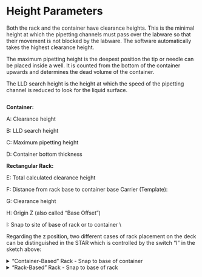 # Height Parameters

Both the rack and the container have clearance heights. This is the minimal height at which the pipetting channels must pass over the labware so that their movement is not blocked by the labware. The software automatically takes the highest clearance height.&#x20;

The maximum pipetting height is the deepest position the tip or needle can be placed inside a well. It is counted from the bottom of the container upwards and determines the dead volume of the container.&#x20;

The LLD search height is the height at which the speed of the pipetting channel is reduced to look for the liquid surface.&#x20;

<figure><img src="../../../.gitbook/manual-images/assets/image (213).png" alt=""><figcaption></figcaption></figure>

**Container:**

A: Clearance height&#x20;

B: LLD search height&#x20;

C: Maximum pipetting height&#x20;

D: Container bottom thickness&#x20;



**Rectangular Rack:**

E: Total calculated clearance height&#x20;

F: Distance from rack base to container base Carrier (Template):

G: Clearance height&#x20;

H: Origin Z (also called “Base Offset”)&#x20;

I: Snap to site of base of rack or to container \


Regarding the z position, two different cases of rack placement on the deck can be distinguished in the STAR which is controlled by the switch “I” in the sketch above:&#x20;

<details>

<summary>“Container-Based” Rack - Snap to base of container </summary>

A “Container-Based” Rack is placed with the container bottom directly on the carrier (e.g. the microplates on a plate carrier):

<img src="../../../.gitbook/manual-images/assets/image (214).png" alt="" data-size="original">

The reference position Z0 is the lowest position in the well. Here, the reference height is calculated from

Z0 = Zdeck + Zcarrier + Zthick ,

Zdeck is fixed at 100mm,

Zthick (D) is defined in the container labware,

Zcarrier (H) is defined in the carrier template definition.

A "Rack-Based" Rack is placed with the frame on the instrument deck (e.g., a tube rack, where Zcarrier (H) = 0, because the tube rack is used directly as a carrier)

</details>

<details>

<summary>“Rack-Based” Rack - Snap to base of rack</summary>

A “Rack-Based” Rack is placed with the frame on the instrument deck (e.g., a tube rack, where Zcarrier (H) = 0, because the tube rack is used directly as a carrier)

![](<../../../.gitbook/manual-images/assets/image (215).png>)

The reference position Z0 is the lowest position in the well. The reference height is calculated using: Z0 = Zdeck+Zcarrier+Zbasediff+Zthickness

Zdeck is a fixed quantity

Zcarrier (H) is defined in the carrier definition

Zbasediff (F) is defined in the rectangular rack labware Zthickness (D) is defined in the container labware

</details>
